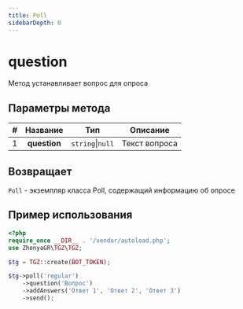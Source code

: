 ```yaml
---
title: Poll
sidebarDepth: 0
---
```


# question
Метод устанавливает вопрос для опроса

## Параметры метода
| # |   Название   |       Тип        |   Описание    |
|:-:|:------------:|:----------------:|:-------------:|
| 1 | **question** | `string`\|`null` | Текст вопроса |

## Возвращает
`Poll` - экземпляр класса Poll, содержащий информацию об опросе

## Пример использования
```php
<?php
require_once __DIR__ . '/vendor/autoload.php'; 
use ZhenyaGR\TGZ\TGZ;

$tg = TGZ::create(BOT_TOKEN);

$tg->poll('regular')
    ->question('Вопрос')
    ->addAnswers('Ответ 1', 'Ответ 2', 'Ответ 3')
    ->send();
```